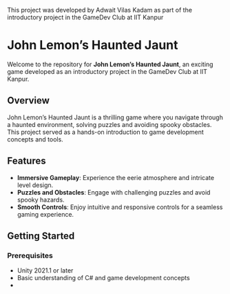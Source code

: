 This project was developed by Adwait Vilas Kadam as part of the introductory project in the GameDev Club at IIT Kanpur
# John Lemon’s Haunted Jaunt

Welcome to the repository for **John Lemon’s Haunted Jaunt**, an exciting game developed as an introductory project in the GameDev Club at IIT Kanpur.

## Overview

John Lemon’s Haunted Jaunt is a thrilling game where you navigate through a haunted environment, solving puzzles and avoiding spooky obstacles. This project served as a hands-on introduction to game development concepts and tools.

## Features

- **Immersive Gameplay**: Experience the eerie atmosphere and intricate level design.
- **Puzzles and Obstacles**: Engage with challenging puzzles and avoid spooky hazards.
- **Smooth Controls**: Enjoy intuitive and responsive controls for a seamless gaming experience.

## Getting Started

### Prerequisites

- Unity 2021.1 or later
- Basic understanding of C# and game development concepts
- 
